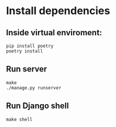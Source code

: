 # Install dependencies
## Inside virtual enviroment:
```
pip install poetry
poetry install
```
## Run server
```
make
./manage.py runserver
```
## Run Django shell
```
make shell
```
